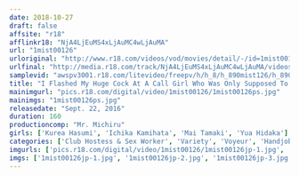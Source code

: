 ```yaml
---
date: 2018-10-27
draft: false
affsite: "r18"
afflinkr18: "NjA4LjEuMS4xLjAuMC4wLjAuMA"
url: "1mist00126"
urloriginal: "http://www.r18.com/videos/vod/movies/detail/-/id=1mist00126"
urlfinal: "http://media.r18.com/track/NjA4LjEuMS4xLjAuMC4wLjAuMA/videos/vod/movies/detail/-/id=1mist00126"
samplevid: "awspv3001.r18.com/litevideo/freepv/h/h_8/h_890mist126/h_890mist126_dmb_w.mp4"
title: "I Flashed My Huge Cock At A Call Girl Who Was Only Supposed To Give Me A Handjob! She Was So Impressed She Let Me Fuck Her - Without A Condom! Complete Hidden Camera Footage Of A Handjob-Only Hooker Taking A Raw Creampie! 5"
mainimgurl: "pics.r18.com/digital/video/1mist00126/1mist00126ps.jpg"
mainimgs: "1mist00126ps.jpg"
releasedate: "Sept. 22, 2016"
duration: 160
productioncomp: "Mr. Michiru"
girls: ['Kurea Hasumi', 'Ichika Kamihata', 'Mai Tamaki', 'Yua Hidaka']
categories: ['Club Hostess & Sex Worker', 'Variety', 'Voyeur', 'Handjob', 'Huge Dick - Large Dick', 'Hi-Def']
imgurls: ['pics.r18.com/digital/video/1mist00126/1mist00126jp-1.jpg', 'pics.r18.com/digital/video/1mist00126/1mist00126jp-2.jpg', 'pics.r18.com/digital/video/1mist00126/1mist00126jp-3.jpg', 'pics.r18.com/digital/video/1mist00126/1mist00126jp-4.jpg', 'pics.r18.com/digital/video/1mist00126/1mist00126jp-5.jpg', 'pics.r18.com/digital/video/1mist00126/1mist00126jp-6.jpg', 'pics.r18.com/digital/video/1mist00126/1mist00126jp-7.jpg', 'pics.r18.com/digital/video/1mist00126/1mist00126jp-8.jpg', 'pics.r18.com/digital/video/1mist00126/1mist00126jp-9.jpg', 'pics.r18.com/digital/video/1mist00126/1mist00126jp-10.jpg', 'pics.r18.com/digital/video/1mist00126/1mist00126jp-11.jpg', 'pics.r18.com/digital/video/1mist00126/1mist00126jp-12.jpg', 'pics.r18.com/digital/video/1mist00126/1mist00126jp-13.jpg', 'pics.r18.com/digital/video/1mist00126/1mist00126jp-14.jpg', 'pics.r18.com/digital/video/1mist00126/1mist00126jp-15.jpg', 'pics.r18.com/digital/video/1mist00126/1mist00126jp-16.jpg', 'pics.r18.com/digital/video/1mist00126/1mist00126jp-17.jpg', 'pics.r18.com/digital/video/1mist00126/1mist00126jp-18.jpg', 'pics.r18.com/digital/video/1mist00126/1mist00126jp-19.jpg', 'pics.r18.com/digital/video/1mist00126/1mist00126jp-20.jpg']
imgs: ['1mist00126jp-1.jpg', '1mist00126jp-2.jpg', '1mist00126jp-3.jpg', '1mist00126jp-4.jpg', '1mist00126jp-5.jpg', '1mist00126jp-6.jpg', '1mist00126jp-7.jpg', '1mist00126jp-8.jpg', '1mist00126jp-9.jpg', '1mist00126jp-10.jpg', '1mist00126jp-11.jpg', '1mist00126jp-12.jpg', '1mist00126jp-13.jpg', '1mist00126jp-14.jpg', '1mist00126jp-15.jpg', '1mist00126jp-16.jpg', '1mist00126jp-17.jpg', '1mist00126jp-18.jpg', '1mist00126jp-19.jpg', '1mist00126jp-20.jpg']
---
```

